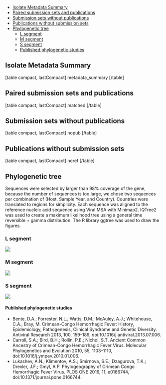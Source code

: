- [Isolate Metadata Summary](#isolate.metadata.summary)
- [Paired submission sets and publications](#paired.submission.sets.and.publications)
- [Submission sets without publications](#submission.sets.without.publications)
- [Publications without submission sets](#publications.without.submission.sets)
- [Phylogenetic tree](#phylogenetic.tree)
    - [L segment](#l.segment)
    - [M segment](#m.segment)
    - [S segment](#s.segment)
    - [Published phylogenetic studies](#phylogenetic.studies)

## Isolate Metadata Summary


[table compact, lastCompact]
metadata_summary
[/table]

## Paired submission sets and publications

[table compact, lastCompact]
matched
[/table]


## Submission sets without publications

[table compact, lastCompact]
nopub
[/table]

## Publications without submission sets

[table compact, lastCompact]
noref
[/table]





## Phylogenetic tree

Sequences were selected by larger than 98% coverage of the gene, because the number of sequences is too large, we chose two sequences per combination of (Host, Sample Year, and Country). Countries were translated to regions for simplicity. Each sequence was aligned to the reference nucleic acid sequence using Viral MSA with Minimap2. IQTree2 was used to create a maximum likelihood tree using a general time reversible + gamma distribution. The R library ggtree was used to draw the figures.

### L segment

![](https://cms.hivdb.org/prod/downloads/pgl/CCHF/L_gene-1.png#!maxWidth=80rem)

### M segment

![](https://cms.hivdb.org/prod/downloads/pgl/CCHF/M_gene-1.png#!maxWidth=80rem)

### S segment

![](https://cms.hivdb.org/prod/downloads/pgl/CCHF/S_gene-1.png#!maxWidth=80rem)


#### Published phylogenetic studies

- Bente, D.A.; Forrester, N.L.; Watts, D.M.; McAuley, A.J.; Whitehouse, C.A.; Bray, M. Crimean-Congo Hemorrhagic Fever: History, Epidemiology, Pathogenesis, Clinical Syndrome and Genetic Diversity. Antiviral Research 2013, 100, 159–189, doi:10.1016/j.antiviral.2013.07.006.
- Carroll, S.A.; Bird, B.H.; Rollin, P.E.; Nichol, S.T. Ancient Common Ancestry of Crimean-Congo Hemorrhagic Fever Virus. Molecular Phylogenetics and Evolution 2010, 55, 1103–1110, doi:10.1016/j.ympev.2010.01.006.
- Lukashev, A.N.; Klimentov, A.S.; Smirnova, S.E.; Dzagurova, T.K.; Drexler, J.F.; Gmyl, A.P. Phylogeography of Crimean Congo Hemorrhagic Fever Virus. PLOS ONE 2016, 11, e0166744, doi:10.1371/journal.pone.0166744.
